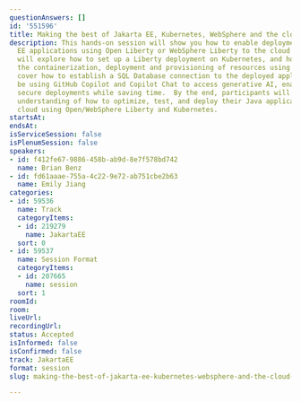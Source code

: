 ```yaml
---
questionAnswers: []
id: '551596'
title: Making the best of Jakarta EE, Kubernetes, WebSphere and the cloud with AI
description: This hands-on session will show you how to enable deployments of Jakarta
  EE applications using Open Liberty or WebSphere Liberty to the cloud with AI. Attendees
  will explore how to set up a Liberty deployment on Kubernetes, and how to streamline
  the containerization, deployment and provisioning of resources using AI. We’ll also
  cover how to establish a SQL Database connection to the deployed application. We’ll
  be using GitHub Copilot and Copilot Chat to access generative AI, enabling smooth,
  secure deployments while saving time.  By the end, participants will have a comprehensive
  understanding of how to optimize, test, and deploy their Java applications on the
  cloud using Open/WebSphere Liberty and Kubernetes.
startsAt: 
endsAt: 
isServiceSession: false
isPlenumSession: false
speakers:
- id: f412fe67-9886-458b-ab9d-8e7f578bd742
  name: Brian Benz
- id: fd61aaae-755a-4c22-9e72-ab751cbe2b63
  name: Emily Jiang
categories:
- id: 59536
  name: Track
  categoryItems:
  - id: 219279
    name: JakartaEE
  sort: 0
- id: 59537
  name: Session Format
  categoryItems:
  - id: 207665
    name: session
  sort: 1
roomId: 
room: 
liveUrl: 
recordingUrl: 
status: Accepted
isInformed: false
isConfirmed: false
track: JakartaEE
format: session
slug: making-the-best-of-jakarta-ee-kubernetes-websphere-and-the-cloud-with-ai

---
```

